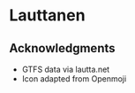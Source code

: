 Lauttanen
=========

Acknowledgments
---------------

* GTFS data via lautta.net
* Icon adapted from Openmoji